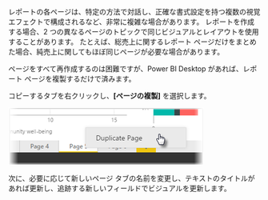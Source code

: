 レポートの各ページは、特定の方法で対話し、正確な書式設定を持つ複数の視覚エフェクトで構成されるなど、非常に複雑な場合があります。 レポートを作成する場合、2 つの異なるページのトピックで同じビジュアルとレイアウトを使用することがあります。 たとえば、総売上に関するレポート ページだけをまとめた場合、純売上に関してもほぼ同じページが必要な場合があります。

ページをすべて再作成するのは困難ですが、Power BI Desktop があれば、レポート ページを複製するだけで済みます。

コピーするタブを右クリックし、**[ページの複製]** を選択します。

![](media/3-11b-duplicate-page/3-11b_1.png)

次に、必要に応じて新しいページ タブの名前を変更し、テキストのタイトルがあれば更新し、追跡する新しいフィールドでビジュアルを更新します。

